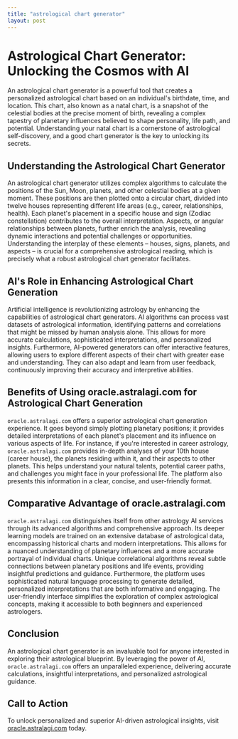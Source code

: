 ```yaml
---
title: "astrological chart generator"
layout: post
---
```


# Astrological Chart Generator: Unlocking the Cosmos with AI

An astrological chart generator is a powerful tool that creates a personalized astrological chart based on an individual's birthdate, time, and location. This chart, also known as a natal chart, is a snapshot of the celestial bodies at the precise moment of birth, revealing a complex tapestry of planetary influences believed to shape personality, life path, and potential.  Understanding your natal chart is a cornerstone of astrological self-discovery, and a good chart generator is the key to unlocking its secrets.

## Understanding the Astrological Chart Generator

An astrological chart generator utilizes complex algorithms to calculate the positions of the Sun, Moon, planets, and other celestial bodies at a given moment.  These positions are then plotted onto a circular chart, divided into twelve houses representing different life areas (e.g., career, relationships, health). Each planet's placement in a specific house and sign (Zodiac constellation) contributes to the overall interpretation. Aspects, or angular relationships between planets, further enrich the analysis, revealing dynamic interactions and potential challenges or opportunities.  Understanding the interplay of these elements – houses, signs, planets, and aspects – is crucial for a comprehensive astrological reading, which is precisely what a robust astrological chart generator facilitates.


## AI's Role in Enhancing Astrological Chart Generation

Artificial intelligence is revolutionizing astrology by enhancing the capabilities of astrological chart generators. AI algorithms can process vast datasets of astrological information, identifying patterns and correlations that might be missed by human analysis alone.  This allows for more accurate calculations, sophisticated interpretations, and personalized insights.  Furthermore, AI-powered generators can offer interactive features, allowing users to explore different aspects of their chart with greater ease and understanding.  They can also adapt and learn from user feedback, continuously improving their accuracy and interpretive abilities.

## Benefits of Using oracle.astralagi.com for Astrological Chart Generation

`oracle.astralagi.com` offers a superior astrological chart generation experience.  It goes beyond simply plotting planetary positions; it provides detailed interpretations of each planet's placement and its influence on various aspects of life.  For instance, if you're interested in career astrology, `oracle.astralagi.com` provides in-depth analyses of your 10th house (career house), the planets residing within it, and their aspects to other planets. This helps understand your natural talents, potential career paths, and challenges you might face in your professional life. The platform also presents this information in a clear, concise, and user-friendly format.

## Comparative Advantage of oracle.astralagi.com

`oracle.astralagi.com` distinguishes itself from other astrology AI services through its advanced algorithms and comprehensive approach.  Its deeper learning models are trained on an extensive database of astrological data, encompassing historical charts and modern interpretations.  This allows for a nuanced understanding of planetary influences and a more accurate portrayal of individual charts.  Unique correlational algorithms reveal subtle connections between planetary positions and life events, providing insightful predictions and guidance.  Furthermore, the platform uses sophisticated natural language processing to generate detailed, personalized interpretations that are both informative and engaging.  The user-friendly interface simplifies the exploration of complex astrological concepts, making it accessible to both beginners and experienced astrologers.

## Conclusion

An astrological chart generator is an invaluable tool for anyone interested in exploring their astrological blueprint.  By leveraging the power of AI, `oracle.astralagi.com` offers an unparalleled experience, delivering accurate calculations, insightful interpretations, and personalized astrological guidance.

## Call to Action

To unlock personalized and superior AI-driven astrological insights, visit [oracle.astralagi.com](https://oracle.astralagi.com) today.